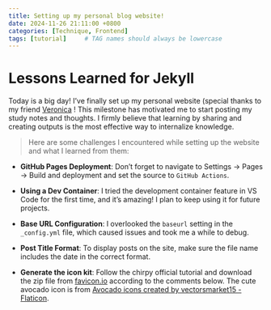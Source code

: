 ```yaml
---
title: Setting up my personal blog website!
date: 2024-11-26 21:11:00 +0800
categories: [Technique, Frontend]
tags: [tutorial]     # TAG names should always be lowercase
---
```


# Lessons Learned for Jekyll

Today is a big day! I’ve finally set up my personal website (special thanks to my friend [Veronica](https://veronicaotherworld.github.io/) ! This milestone has motivated me to start posting my study notes and thoughts. I firmly believe that learning by sharing and creating outputs is the most effective way to internalize knowledge.

>Here are some challenges I encountered while setting up the website and what I learned from them:

- **GitHub Pages Deployment**: Don’t forget to navigate to Settings -> Pages -> Build and deployment and set the source to `GitHub Actions`.

- **Using a Dev Container**: I tried the development container feature in VS Code for the first time, and it’s amazing! I plan to keep using it for future projects.

- **Base URL Configuration**: I overlooked the `baseurl` setting in the `_config.yml` file, which caused issues and took me a while to debug.

- **Post Title Format**: To display posts on the site, make sure the file name includes the date in the correct format.

- **Generate the icon kit**: Follow the chirpy official tutorial and download the zip file from  [favicon.io](https://favicon.io/favicon-converter/) according to the comments below. The cute avocado icon is from <a href="https://www.flaticon.com/free-icons/avocado" title="avocado icons">Avocado icons created by vectorsmarket15 - Flaticon</a>. 

